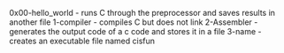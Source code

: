 0x00-hello_world - runs C through the preprocessor and saves results in another file
1-compiler - compiles C but does not link
 2-Assembler - generates the output code of a c code and stores it in a file
3-name - creates an executable file named cisfun
